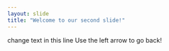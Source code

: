 ```yaml
---
layout: slide
title: "Welcome to our second slide!"
---
```

change text in this line
Use the left arrow to go back!

